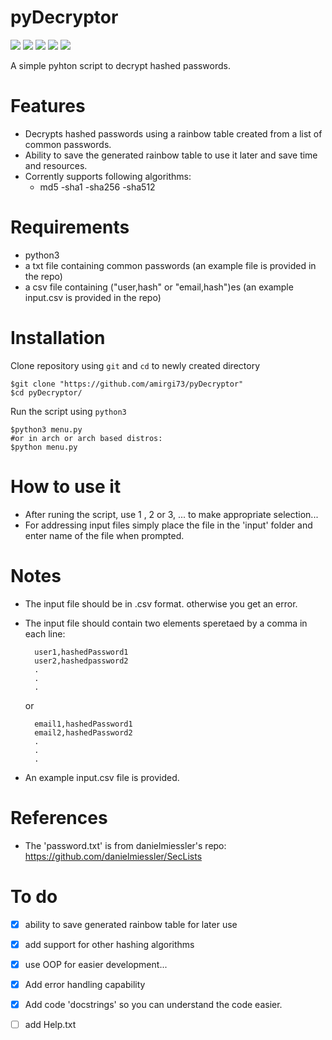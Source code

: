 # pyDecryptor

![](https://img.shields.io/github/stars/amirgi73/pyDecryptor.svg) ![](https://img.shields.io/github/forks/amirgi73/pyDecryptor.svg) ![](https://img.shields.io/github/tag/amirgi73/pyDecryptor.svg) ![](https://img.shields.io/github/release/amirgi73/pyDecryptor.svg) ![](https://img.shields.io/github/issues/amirgi73/pyDecryptor.svg)

A simple pyhton script to decrypt hashed passwords.

Features
=============
- Decrypts hashed passwords using a rainbow table created from a list of common passwords.
- Ability to save the generated rainbow table to use it later and save time and resources.
- Corrently supports following algorithms:
	- md5
	-sha1
	-sha256
	-sha512

Requirements
=============
- python3
- a txt file containing common passwords (an example file is provided in the repo)
- a csv file containing ("user,hash" or "email,hash")es (an example input.csv is provided in the repo)

Installation
=============
Clone repository using `git` and `cd` to newly created directory

    $git clone "https://github.com/amirgi73/pyDecryptor"
    $cd pyDecryptor/
    
Run the script using `python3`

    $python3 menu.py
    #or in arch or arch based distros:
    $python menu.py

How to use it
=============
- After runing the script, use 1 , 2 or 3, ... to make appropriate selection...
- For addressing input files simply place the file in the 'input' folder and enter name of the file when prompted.

Notes
=============
- The input file should be in .csv format. otherwise you get an error.
- The input file should contain two elements speretaed by a comma in each line:

        user1,hashedPassword1
        user2,hashedpassword2
        .
        .
        .
	
    or
    
        email1,hashedPassword1
        email2,hashedPassword2
        .
        .
        .

- An example input.csv file is provided.

References
=============
- The 'password.txt' is from danielmiessler's repo: https://github.com/danielmiessler/SecLists

To do
=============
- [x] ability to save generated rainbow table for later use
- [x] add support for other hashing algorithms
- [x] use OOP for easier development...
- [x] Add error handling capability
- [x] Add code 'docstrings' so you can understand the code easier.
- [ ] add Help.txt

